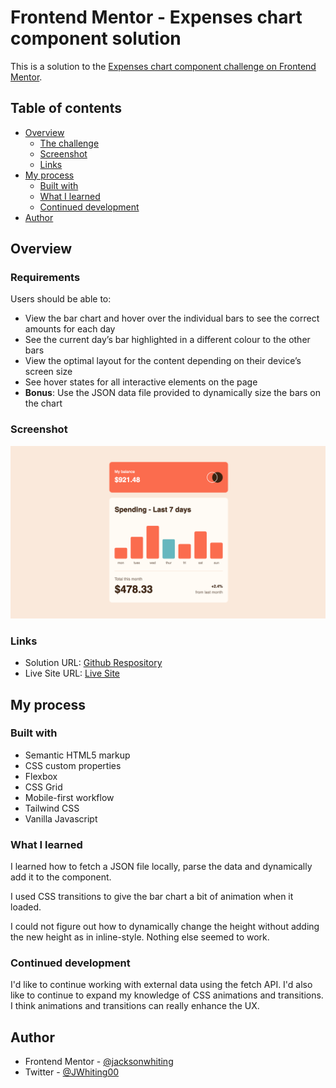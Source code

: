 # Frontend Mentor - Expenses chart component solution

This is a solution to the [Expenses chart component challenge on Frontend Mentor](https://www.frontendmentor.io/challenges/expenses-chart-component-e7yJBUdjwt).

## Table of contents

-  [Overview](#overview)
   -  [The challenge](#the-challenge)
   -  [Screenshot](#screenshot)
   -  [Links](#links)
-  [My process](#my-process)
   -  [Built with](#built-with)
   -  [What I learned](#what-i-learned)
   -  [Continued development](#continued-development)
-  [Author](#author)

## Overview

### Requirements

Users should be able to:

-  View the bar chart and hover over the individual bars to see the correct amounts for each day
-  See the current day’s bar highlighted in a different colour to the other bars
-  View the optimal layout for the content depending on their device’s screen size
-  See hover states for all interactive elements on the page
-  **Bonus**: Use the JSON data file provided to dynamically size the bars on the chart

### Screenshot

![](./src/assets/images/screenshot-expenses-chart-component.png)

### Links

-  Solution URL: [Github Respository](https://github.com/jacksonwhiting/expenses-chart-component)
-  Live Site URL: [Live Site](https://jw-expenses-chart-component.netlify.app/)

## My process

### Built with

-  Semantic HTML5 markup
-  CSS custom properties
-  Flexbox
-  CSS Grid
-  Mobile-first workflow
-  Tailwind CSS
-  Vanilla Javascript

### What I learned

I learned how to fetch a JSON file locally, parse the data and dynamically add it to the component.

I used CSS transitions to give the bar chart a bit of animation when it loaded.

I could not figure out how to dynamically change the height without adding the new height as in inline-style. Nothing else seemed to work.

### Continued development

I'd like to continue working with external data using the fetch API. I'd also like to continue to expand my knowledge of CSS animations and transitions. I think animations and transitions can really enhance the UX.

## Author

-  Frontend Mentor - [@jacksonwhiting](https://www.frontendmentor.io/profile/jacksonwhiting)
-  Twitter - [@JWhiting00](https://www.twitter.com/JWhiting0)
